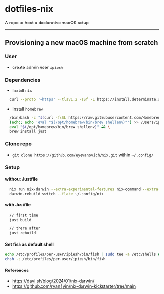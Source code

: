 # dotfiles-nix

A repo to host a declarative macOS setup

---

## Provisioning a new macOS machine from scratch

### User

- create admin user `ipiesh`

### Dependencies

- Install `nix`

```bash
  curl --proto '=https' --tlsv1.2 -sSf -L https://install.determinate.systems/nix | sh -s -- install
```

- Install `homebrew`

```bash
  /bin/bash -c "$(curl -fsSL https://raw.githubusercontent.com/Homebrew/install/HEAD/install.sh)" && \
  (echo; echo 'eval "$(/opt/homebrew/bin/brew shellenv)"') >> /Users/ipiesh/.zprofile && \
  eval "$(/opt/homebrew/bin/brew shellenv)" && \
  brew install just
```

### Clone repo

- `git clone https://github.com/eyevanovich/nix.git` within `~/.config/`

### Setup

#### without Justfile

```bash
  nix run nix-darwin --extra-experimental-features nix-command --extra-experimental-features flakes -- switch --flake ~/.config/nix
  darwin-rebuild switch --flake ~/.config/nix
```

#### with Justfile

```bash
  // first time
  just build

  // there after
  just rebuild

  ```

  #### Set fish as default shell
  ```bash
  echo /etc/profiles/per-user/ipiesh/bin/fish | sudo tee -a /etc/shells && \
  chsh -s /etc/profiles/per-user/ipiesh/bin/fish
  ```

#### References
- https://davi.sh/blog/2024/01/nix-darwin/
- https://github.com/ryan4yin/nix-darwin-kickstarter/tree/main
